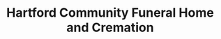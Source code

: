 ---
title: "Hartford Community Funeral Home and Cremation"
url: /hartford/hartford-community-funeral-home-and-cremation/
shop: funeral directors
---